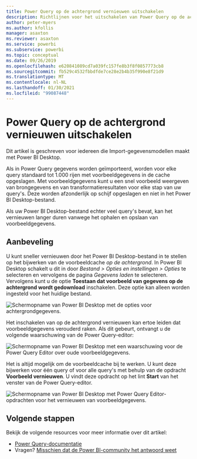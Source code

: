 ```yaml
---
title: Power Query op de achtergrond vernieuwen uitschakelen
description: Richtlijnen voor het uitschakelen van Power Query op de achtergrond vernieuwen.
author: peter-myers
ms.author: kfollis
manager: asaxton
ms.reviewer: asaxton
ms.service: powerbi
ms.subservice: powerbi
ms.topic: conceptual
ms.date: 09/26/2019
ms.openlocfilehash: e620841089cd7a039fc157fe8b3f8f0857773cb8
ms.sourcegitcommit: fb529c4532fbbdfde7ce28e2b4b35f990e8f21d9
ms.translationtype: MT
ms.contentlocale: nl-NL
ms.lasthandoff: 01/30/2021
ms.locfileid: "99087448"
---
```

# <a name="disable-power-query-background-refresh"></a>Power Query op de achtergrond vernieuwen uitschakelen

Dit artikel is geschreven voor iedereen die Import-gegevensmodellen maakt met Power BI Desktop.

Als in Power Query gegevens worden geïmporteerd, worden voor elke query standaard tot 1.000 rijen met voorbeeldgegevens in de cache opgeslagen. Met voorbeeldgegevens kunt u een snel voorbeeld weergeven van brongegevens en van transformatieresultaten voor elke stap van uw query's. Deze worden afzonderlijk op schijf opgeslagen en niet in het Power BI Desktop-bestand.

Als uw Power BI Desktop-bestand echter veel query's bevat, kan het vernieuwen langer duren vanwege het ophalen en opslaan van voorbeeldgegevens.

## <a name="recommendation"></a>Aanbeveling

U kunt sneller vernieuwen door het Power BI Desktop-bestand in te stellen op het bijwerken van de voorbeeldcache _op de achtergrond_. In Power BI Desktop schakelt u dit in door _Bestand > Opties en instellingen > Opties_ te selecteren en vervolgens de pagina _Gegevens laden_ te selecteren. Vervolgens kunt u de optie **Toestaan dat voorbeeld van gegevens op de achtergrond wordt gedownload** inschakelen. Deze optie kan alleen worden ingesteld voor het huidige bestand.

![Schermopname van Power BI Desktop met de opties voor achtergrondgegevens.](media/power-query-background-refresh/power-query-options-background-data.png)

Het inschakelen van op de achtergrond vernieuwen kan ertoe leiden dat voorbeeldgegevens verouderd raken. Als dit gebeurt, ontvangt u de volgende waarschuwing van de Power Query-editor:

![Schermopname van Power BI Desktop met een waarschuwing voor de Power Query Editor over oude voorbeeldgegevens.](media/power-query-background-refresh/power-query-preview-data-old.png)

Het is altijd mogelijk om de voorbeeldcache bij te werken. U kunt deze bijwerken voor één query of voor alle query's met behulp van de opdracht **Voorbeeld vernieuwen**. U vindt deze opdracht op het lint **Start** van het venster van de Power Query-editor.

![Schermopname van Power BI Desktop met Power Query Editor-opdrachten voor het vernieuwen van voorbeeldgegevens.](media/power-query-background-refresh/power-query-refresh-preview-data.png)

## <a name="next-steps"></a>Volgende stappen

Bekijk de volgende resources voor meer informatie over dit artikel:

- [Power Query-documentatie](/power-query/)
- Vragen? [Misschien dat de Power BI-community het antwoord weet](https://community.powerbi.com/)
